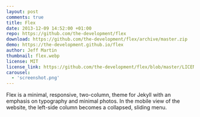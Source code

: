 ```yaml
---
layout: post
comments: true
title: Flex
date: 2013-12-09 14:52:00 +01:00
repo: https://github.com/the-development/flex
download: https://github.com/the-development/flex/archive/master.zip
demo: https://the-development.github.io/flex
author: Jeff Martin
thumbnail: flex.webp
license: MIT
license_link: https://github.com/the-development/flex/blob/master/LICENSE
carousel:
  - 'screenshot.png'
---
```


Flex is a minimal, responsive, two-column, theme for Jekyll with an emphasis on typography and minimal photos. In the mobile view of the website, the left-side column becomes a collapsed, sliding menu.
